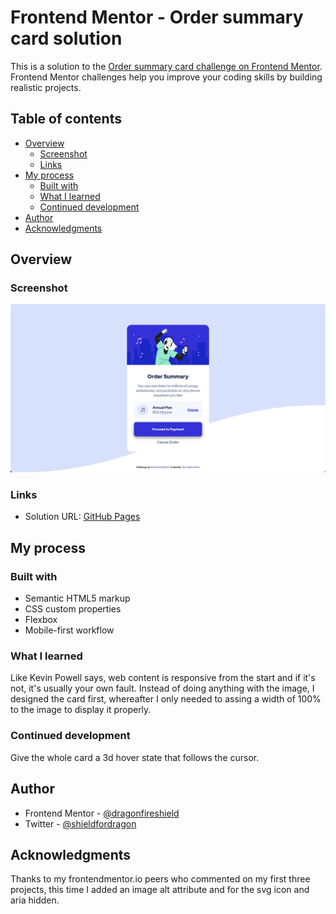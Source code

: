 # Frontend Mentor - Order summary card solution

This is a solution to the [Order summary card challenge on Frontend Mentor](https://www.frontendmentor.io/challenges/order-summary-component-QlPmajDUj). Frontend Mentor challenges help you improve your coding skills by building realistic projects. 

## Table of contents

- [Overview](#overview) 
  - [Screenshot](#screenshot)
  - [Links](#links)
- [My process](#my-process)
  - [Built with](#built-with)
  - [What I learned](#what-i-learned)
  - [Continued development](#continued-development)
- [Author](#author)
- [Acknowledgments](#acknowledgments)

## Overview

### Screenshot

![](screenshot.png)

### Links

- Solution URL: [GitHub Pages](https://your-solution-url.com)

## My process

### Built with

- Semantic HTML5 markup
- CSS custom properties
- Flexbox
- Mobile-first workflow

### What I learned

Like Kevin Powell says, web content is responsive from the start and if it's not, it's usually your own fault. Instead of doing anything with the image, I designed the card first, whereafter I only needed to assing a width of 100% to the image to display it properly.

### Continued development

Give the whole card a 3d hover state that follows the cursor.

## Author

- Frontend Mentor - [@dragonfireshield](https://www.frontendmentor.io/profile/dragonfireshield)
- Twitter - [@shieldfordragon](https://www.twitter.com/shieldfordragon)

## Acknowledgments

Thanks to my frontendmentor.io peers who commented on my first three projects, this time I added an image alt attribute and for the svg icon and aria hidden.